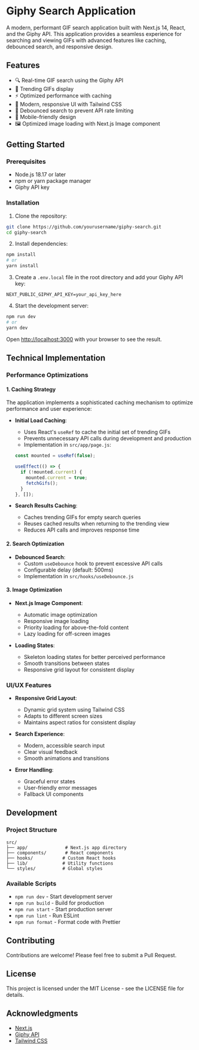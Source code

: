 # Giphy Search Application

A modern, performant GIF search application built with Next.js 14, React, and the Giphy API. This application provides a seamless experience for searching and viewing GIFs with advanced features like caching, debounced search, and responsive design.

## Features

- 🔍 Real-time GIF search using the Giphy API
- 🎯 Trending GIFs display
- ⚡ Optimized performance with caching
- 🎨 Modern, responsive UI with Tailwind CSS
- 🔄 Debounced search to prevent API rate limiting
- 📱 Mobile-friendly design
- 🖼️ Optimized image loading with Next.js Image component

## Getting Started

### Prerequisites

- Node.js 18.17 or later
- npm or yarn package manager
- Giphy API key

### Installation

1. Clone the repository:
```bash
git clone https://github.com/yourusername/giphy-search.git
cd giphy-search
```

2. Install dependencies:
```bash
npm install
# or
yarn install
```

3. Create a `.env.local` file in the root directory and add your Giphy API key:
```env
NEXT_PUBLIC_GIPHY_API_KEY=your_api_key_here
```

4. Start the development server:
```bash
npm run dev
# or
yarn dev
```

Open [http://localhost:3000](http://localhost:3000) with your browser to see the result.

## Technical Implementation

### Performance Optimizations

#### 1. Caching Strategy

The application implements a sophisticated caching mechanism to optimize performance and user experience:

- **Initial Load Caching**:
  - Uses React's `useRef` to cache the initial set of trending GIFs
  - Prevents unnecessary API calls during development and production
  - Implementation in `src/app/page.js`:
  ```javascript
  const mounted = useRef(false);
  
  useEffect(() => {
    if (!mounted.current) {
      mounted.current = true;
      fetchGifs();
    }
  }, []);
  ```

- **Search Results Caching**:
  - Caches trending GIFs for empty search queries
  - Reuses cached results when returning to the trending view
  - Reduces API calls and improves response time

#### 2. Search Optimization

- **Debounced Search**:
  - Custom `useDebounce` hook to prevent excessive API calls
  - Configurable delay (default: 500ms)
  - Implementation in `src/hooks/useDebounce.js`


#### 3. Image Optimization

- **Next.js Image Component**:
  - Automatic image optimization
  - Responsive image loading
  - Priority loading for above-the-fold content
  - Lazy loading for off-screen images

- **Loading States**:
  - Skeleton loading states for better perceived performance
  - Smooth transitions between states
  - Responsive grid layout for consistent display

### UI/UX Features

- **Responsive Grid Layout**:
  - Dynamic grid system using Tailwind CSS
  - Adapts to different screen sizes
  - Maintains aspect ratios for consistent display

- **Search Experience**:
  - Modern, accessible search input
  - Clear visual feedback
  - Smooth animations and transitions

- **Error Handling**:
  - Graceful error states
  - User-friendly error messages
  - Fallback UI components

## Development

### Project Structure

```
src/
├── app/              # Next.js app directory
├── components/       # React components
├── hooks/           # Custom React hooks
├── lib/             # Utility functions
└── styles/          # Global styles
```

### Available Scripts

- `npm run dev` - Start development server
- `npm run build` - Build for production
- `npm run start` - Start production server
- `npm run lint` - Run ESLint
- `npm run format` - Format code with Prettier

## Contributing

Contributions are welcome! Please feel free to submit a Pull Request.

## License

This project is licensed under the MIT License - see the LICENSE file for details.

## Acknowledgments

- [Next.js](https://nextjs.org/)
- [Giphy API](https://developers.giphy.com/)
- [Tailwind CSS](https://tailwindcss.com/)



